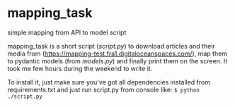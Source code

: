 # mapping_task
simple mapping from API to model script


mapping_task is a short script (*script.py*) to download articles and their media from (https://mapping-test.fra1.digitaloceanspaces.com/), map them to pydantic models (from *models.py*) and finally print them on the screen. It took me few hours during the weekend to write it.

To install it, just make sure you've got all dependencies installed from requirements.txt and just run script.py from console like: `$ python ./script.py`
